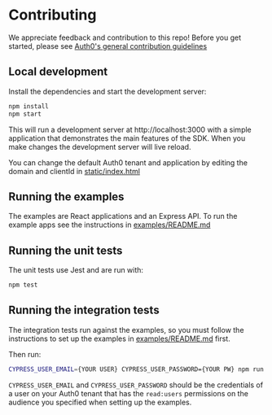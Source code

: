 # Contributing

We appreciate feedback and contribution to this repo! Before you get started, please see [Auth0's general contribution guidelines](https://github.com/auth0/open-source-template/blob/master/GENERAL-CONTRIBUTING.md)

## Local development

Install the dependencies and start the development server:

```bash
npm install
npm start
```

This will run a development server at http://localhost:3000 with a simple application that demonstrates the main features of the SDK. When you make changes the development server will live reload.

You can change the default Auth0 tenant and application by editing the domain and clientId in [static/index.html](./static/index.html#L81-L82)

## Running the examples

The examples are React applications and an Express API. To run the example apps see the instructions in [examples/README.md](./examples/README.md)

## Running the unit tests

The unit tests use Jest and are run with:

```bash
npm test
```

## Running the integration tests

The integration tests run against the examples, so you must follow the instructions to set up the examples in [examples/README.md](./examples/README.md) first.

Then run:

```bash
CYPRESS_USER_EMAIL={YOUR USER} CYPRESS_USER_PASSWORD={YOUR PW} npm run test:integration
```

`CYPRESS_USER_EMAIL` and `CYPRESS_USER_PASSWORD` should be the credentials of a user on your Auth0 tenant that has the `read:users` permissions on the audience you specified when setting up the examples.
